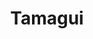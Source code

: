 ---
title: 'Tamagui'
description: 'Tamagui is a complete UI solution for cross-platform apps on React (web and native), featuring best-in-class performance and highly platform-optimized output thanks to a smart compiler'
link: 'https://tamagui.dev/docs/'
imageURL: 'https://res.cloudinary.com/dc6mrv5cb/image/upload/v1718792860/personal-resources/ui-stuff/tamagui.dev_docs_intro_introduction_loapq9_ghvntf.webp'
---
